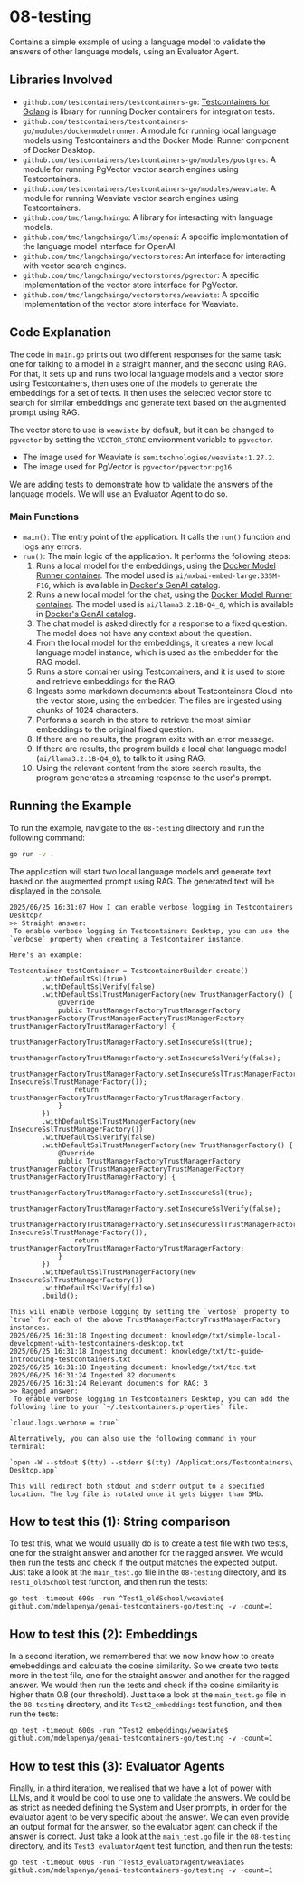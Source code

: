 # 08-testing

Contains a simple example of using a language model to validate the answers of other language models, using an Evaluator Agent.

## Libraries Involved

- `github.com/testcontainers/testcontainers-go`: [Testcontainers for Golang](https://github.com/testcontainers/testcontainers-go) is library for running Docker containers for integration tests.
- `github.com/testcontainers/testcontainers-go/modules/dockermodelrunner`: A module for running local language models using Testcontainers and the Docker Model Runner component of Docker Desktop.
- `github.com/testcontainers/testcontainers-go/modules/postgres`: A module for running PgVector vector search engines using Testcontainers.
- `github.com/testcontainers/testcontainers-go/modules/weaviate`: A module for running Weaviate vector search engines using Testcontainers.
- `github.com/tmc/langchaingo`: A library for interacting with language models.
- `github.com/tmc/langchaingo/llms/openai`: A specific implementation of the language model interface for OpenAI.
- `github.com/tmc/langchaingo/vectorstores`: An interface for interacting with vector search engines.
- `github.com/tmc/langchaingo/vectorstores/pgvector`: A specific implementation of the vector store interface for PgVector.
- `github.com/tmc/langchaingo/vectorstores/weaviate`: A specific implementation of the vector store interface for Weaviate.

## Code Explanation

The code in `main.go` prints out two different responses for the same task: one for talking to a model in a straight manner, and the second using RAG. For that, it sets up and runs two local language models and a vector store using Testcontainers, then uses one of the models to generate the embeddings for a set of texts. It then uses the selected vector store to search for similar embeddings and generate text based on the augmented prompt using RAG.

The vector store to use is `weaviate` by default, but it can be changed to `pgvector` by setting the `VECTOR_STORE` environment variable to `pgvector`. 

- The image used for Weaviate is `semitechnologies/weaviate:1.27.2`.
- The image used for PgVector is `pgvector/pgvector:pg16`.

We are adding tests to demonstrate how to validate the answers of the language models. We will use an Evaluator Agent to do so.

### Main Functions

- `main()`: The entry point of the application. It calls the `run()` function and logs any errors.
- `run()`: The main logic of the application. It performs the following steps:
  1. Runs a local model for the embeddings, using the [Docker Model Runner container](https://golang.testcontainers.org/modules/dockermodelrunner/). The model used is `ai/mxbai-embed-large:335M-F16`, which is available in [Docker's GenAI catalog](https://hub.docker.com/catalogs/gen-ai).
  1. Runs a new local model for the chat, using the [Docker Model Runner container](https://golang.testcontainers.org/modules/dockermodelrunner/). The model used is `ai/llama3.2:1B-Q4_0`, which is available in [Docker's GenAI catalog](https://hub.docker.com/catalogs/gen-ai).
  1. The chat model is asked directly for a response to a fixed question. The model does not have any context about the question.
  1. From the local model for the embeddings, it creates a new local language model instance, which is used as the embedder for the RAG model.
  1. Runs a store container using Testcontainers, and it is used to store and retrieve embeddings for the RAG.
  1. Ingests some markdown documents about Testcontainers Cloud into the vector store, using the embedder. The files are ingested using chunks of 1024 characters.
  1. Performs a search in the store to retrieve the most similar embeddings to the original fixed question.
  1. If there are no results, the program exits with an error message.
  1. If there are results, the program builds a local chat language model (`ai/llama3.2:1B-Q4_0`), to talk to it using RAG.
  1. Using the relevant content from the store search results, the program generates a streaming response to the user's prompt.

## Running the Example

To run the example, navigate to the `08-testing` directory and run the following command:

```sh
go run -v .
```

The application will start two local language models and generate text based on the augmented prompt using RAG. The generated text will be displayed in the console.

```shell
2025/06/25 16:31:07 How I can enable verbose logging in Testcontainers Desktop?
>> Straight answer:
 To enable verbose logging in Testcontainers Desktop, you can use the `verbose` property when creating a Testcontainer instance. 

Here's an example:

Testcontainer testContainer = TestcontainerBuilder.create()
        .withDefaultSsl(true)
        .withDefaultSslVerify(false)
        .withDefaultSslTrustManagerFactory(new TrustManagerFactory() {
            @Override
            public TrustManagerFactoryTrustManagerFactory trustManagerFactory(TrustManagerFactoryTrustManagerFactory trustManagerFactoryTrustManagerFactory) {
                trustManagerFactoryTrustManagerFactory.setInsecureSsl(true);
                trustManagerFactoryTrustManagerFactory.setInsecureSslVerify(false);
                trustManagerFactoryTrustManagerFactory.setInsecureSslTrustManagerFactory(new InsecureSslTrustManagerFactory());
                return trustManagerFactoryTrustManagerFactoryTrustManagerFactory;
            }
        })
        .withDefaultSslTrustManagerFactory(new InsecureSslTrustManagerFactory())
        .withDefaultSslVerify(false)
        .withDefaultSslTrustManagerFactory(new TrustManagerFactory() {
            @Override
            public TrustManagerFactoryTrustManagerFactory trustManagerFactory(TrustManagerFactoryTrustManagerFactory trustManagerFactoryTrustManagerFactory) {
                trustManagerFactoryTrustManagerFactory.setInsecureSsl(true);
                trustManagerFactoryTrustManagerFactory.setInsecureSslVerify(false);
                trustManagerFactoryTrustManagerFactory.setInsecureSslTrustManagerFactory(new InsecureSslTrustManagerFactory());
                return trustManagerFactoryTrustManagerFactoryTrustManagerFactory;
            }
        })
        .withDefaultSslTrustManagerFactory(new InsecureSslTrustManagerFactory())
        .withDefaultSslVerify(false)
        .build();

This will enable verbose logging by setting the `verbose` property to `true` for each of the above TrustManagerFactoryTrustManagerFactory instances.
2025/06/25 16:31:18 Ingesting document: knowledge/txt/simple-local-development-with-testcontainers-desktop.txt
2025/06/25 16:31:18 Ingesting document: knowledge/txt/tc-guide-introducing-testcontainers.txt
2025/06/25 16:31:18 Ingesting document: knowledge/txt/tcc.txt
2025/06/25 16:31:24 Ingested 82 documents
2025/06/25 16:31:24 Relevant documents for RAG: 3
>> Ragged answer:
 To enable verbose logging in Testcontainers Desktop, you can add the following line to your `~/.testcontainers.properties` file:

`cloud.logs.verbose = true`

Alternatively, you can also use the following command in your terminal:

`open -W --stdout $(tty) --stderr $(tty) /Applications/Testcontainers\ Desktop.app`

This will redirect both stdout and stderr output to a specified location. The log file is rotated once it gets bigger than 5Mb.
```

## How to test this (1): String comparison

To test this, what we would usually do is to create a test file with two tests, one for the straight answer and another for the ragged answer. We would then run the tests and check if the output matches the expected output. Just take a look at the `main_test.go` file in the `08-testing` directory, and its `Test1_oldSchool` test function, and then run the tests:

```shell
go test -timeout 600s -run ^Test1_oldSchool/weaviate$ github.com/mdelapenya/genai-testcontainers-go/testing -v -count=1
```

## How to test this (2): Embeddings

In a second iteration, we remembered that we now know how to create emebeddings and calculate the cosine similarity. So we create two tests more in the test file, one for the straight answer and another for the ragged answer. We would then run the tests and check if the cosine similarity is higher thatn 0.8 (our threshold). Just take a look at the `main_test.go` file in the `08-testing` directory, and its `Test2_embeddings` test function, and then run the tests:

```shell
go test -timeout 600s -run ^Test2_embeddings/weaviate$ github.com/mdelapenya/genai-testcontainers-go/testing -v -count=1
```

## How to test this (3): Evaluator Agents

Finally, in a third iteration, we realised that we have a lot of power with LLMs, and it would be cool to use one to validate the answers. We could be as strict as needed defining the System and User prompts, in order for the evaluator agent to be very specific about the answer. We can even provide an output format for the answer, so the evaluator agent can check if the answer is correct. Just take a look at the `main_test.go` file in the `08-testing` directory, and its `Test3_evaluatorAgent` test function, and then run the tests:

```shell
go test -timeout 600s -run ^Test3_evaluatorAgent/weaviate$ github.com/mdelapenya/genai-testcontainers-go/testing -v -count=1
```
